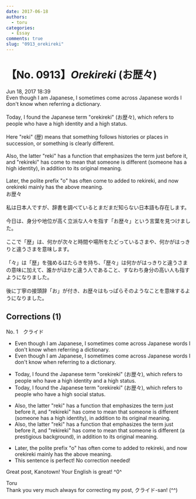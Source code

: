 ```yaml
---
date: 2017-06-18
authors:
  - toru
categories:
  - Essay
comments: true
slug: "0913_orekireki"
---
```


# 【No. 0913】<strong><em>Orekireki</strong></em> (お歴々)
<div class="date">Jun 18, 2017 18:39</div>
<div id="post"><div id="body_show_ori">
Even though I am Japanese, I sometimes come across Japanese words I don't know when referring a dictionary.<br/><br/>Today, I found the Japanese term "orekireki" (お歴々), which refers to people who have a high identity and a high status.<br/><br/>Here "reki" (歴) means that something follows histories or places in succession, or something is clearly different.<br/><br/>Also, the latter "reki" has a function that emphasizes the term just before it, and "rekireki" has come to mean that someone is different (someone has a high identity), in addition to its original meaning.<br/><br/>Later, the polite prefix "o" has often come to added to rekireki, and now orekireki mainly has the above meaning.
</div></div>

<!-- more -->

<div id="post_ja"><div id="body_show_mo">
お歴々<br/><br/>私は日本人ですが、辞書を調べているとまだまだ知らない日本語も存在します。<br/><br/>今日は、身分や地位が高く立派な人々を指す「お歴々」という言葉を見つけました。<br/><br/>ここで「歴」は、何かが次々と時間や場所をたどっているさまや、何かがはっきりと違うさまを意味します。<br/><br/>「々」は「歴」を強めるはたらきを持ち、「歴々」は何かがはっきりと違うさまの意味に加えて、誰かがほかと違う人であること、すなわち身分の高い人も指すようになりました。<br/><br/>後に丁寧の接頭辞「お」が付き、お歴々はもっぱらそのようなことを意味するようになりました。
</div></div>

## Corrections (1)
<div id="block"><div class="first_name"> No. 1　<span class="just_name">クライド</span></div><div id="block2">
<ul class="correction_field">
<li class="incorrect">Even though I am Japanese, I sometimes come across Japanese words I don't know when referring a dictionary.</li>
<li class="corrected correct">
Even though I am Japanese, I sometimes come across Japanese words I don't know when referring <span class="f_red">to</span> a dictionary.
</li>
</ul>
<ul class="correction_field">
<li class="incorrect">Today, I found the Japanese term "orekireki" (お歴々), which refers to people who have a high identity and a high status.</li>
<li class="corrected correct">
Today, I found the Japanese term "orekireki" (お歴々), which refers to people who have<span class="f_blue"> a high social status</span>.
</li>
</ul>
<ul class="correction_field">
<li class="incorrect">Also, the latter "reki" has a function that emphasizes the term just before it, and "rekireki" has come to mean that someone is different (someone has a high identity), in addition to its original meaning.</li>
<li class="corrected correct">
Also, the latter "reki" has a function that emphasizes the term just before it, and "rekireki" has come to mean that someone is different (<span class="f_blue">a prestigious background</span>), in addition to its original meaning.
</li>
</ul>
<ul class="correction_field">
<li class="incorrect">Later, the polite prefix "o" has often come to added to rekireki, and now orekireki mainly has the above meaning.</li>
<li class="corrected perfect">This sentence is perfect! No correction needed!</li>
</ul>
<p class="comment_small">
 Great post, Kanotown! Your English is great! ^0^
</p>

</div><div class="name"><span class="just_name">Toru</span><br>
Thank you very much always for correcting my post, クライド-san! (^^)
</div>
</div>
